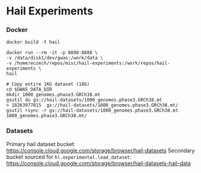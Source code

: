 # Hail Experiments


### Docker

```
docker build -t hail
```

```
docker run --rm -it -p 8898:8888 \
-v /data/disk1/dev/gwas:/work/data \
-v /home/eczech/repos/misc/hail-experiments:/work/repos/hail-experiments \
hail
```

```
# Copy entire 1KG dataset (18G)
cd $GWAS_DATA_DIR
mkdir 1000_genomes.phase3.GRCh38.mt
gsutil du gs://hail-datasets/1000_genomes.phase3.GRCh38.mt
> 18263977815  gs://hail-datasets/1000_genomes.phase3.GRCh38.mt/
gsutil rsync -r gs://hail-datasets/1000_genomes.phase3.GRCh38.mt 1000_genomes.phase3.GRCh38.mt/
```

### Datasets

Primary hail dataset bucket: https://console.cloud.google.com/storage/browser/hail-datasets
Secondary bucket sourced for `hl.experimental.load_dataset`: https://console.cloud.google.com/storage/browser/hail-datasets-hail-data
